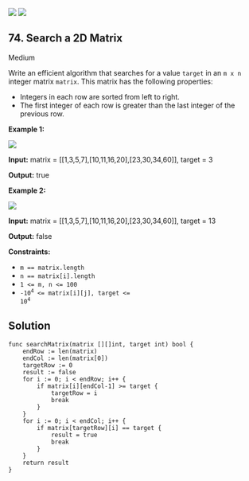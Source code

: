 [![](https://img.shields.io/github/stars/LeetCode-in-Go/LeetCode-in-Go?label=Stars&style=flat-square)](https://github.com/LeetCode-in-Go/LeetCode-in-Go)
[![](https://img.shields.io/github/forks/LeetCode-in-Go/LeetCode-in-Go?label=Fork%20me%20on%20GitHub%20&style=flat-square)](https://github.com/LeetCode-in-Go/LeetCode-in-Go/fork)

## 74\. Search a 2D Matrix

Medium

Write an efficient algorithm that searches for a value `target` in an `m x n` integer matrix `matrix`. This matrix has the following properties:

*   Integers in each row are sorted from left to right.
*   The first integer of each row is greater than the last integer of the previous row.

**Example 1:**

![](https://assets.leetcode.com/uploads/2020/10/05/mat.jpg)

**Input:** matrix = \[\[1,3,5,7],[10,11,16,20],[23,30,34,60]], target = 3

**Output:** true

**Example 2:**

![](https://assets.leetcode.com/uploads/2020/10/05/mat2.jpg)

**Input:** matrix = \[\[1,3,5,7],[10,11,16,20],[23,30,34,60]], target = 13

**Output:** false

**Constraints:**

*   `m == matrix.length`
*   `n == matrix[i].length`
*   `1 <= m, n <= 100`
*   <code>-10<sup>4</sup> <= matrix[i][j], target <= 10<sup>4</sup></code>

## Solution

```golang
func searchMatrix(matrix [][]int, target int) bool {
	endRow := len(matrix)
	endCol := len(matrix[0])
	targetRow := 0
	result := false
	for i := 0; i < endRow; i++ {
		if matrix[i][endCol-1] >= target {
			targetRow = i
			break
		}
	}
	for i := 0; i < endCol; i++ {
		if matrix[targetRow][i] == target {
			result = true
			break
		}
	}
	return result
}
```